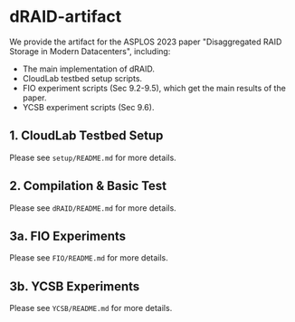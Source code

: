 # dRAID-artifact

We provide the artifact for the ASPLOS 2023 paper "Disaggregated RAID Storage in Modern Datacenters", including:

- The main implementation of dRAID.
- CloudLab testbed setup scripts.
- FIO experiment scripts (Sec 9.2-9.5), which get the main results of the paper.
- YCSB experiment scripts (Sec 9.6).

## 1. CloudLab Testbed Setup

Please see `setup/README.md` for more details.

## 2. Compilation & Basic Test

Please see `dRAID/README.md` for more details.

## 3a. FIO Experiments

Please see `FIO/README.md` for more details.

## 3b. YCSB Experiments

Please see `YCSB/README.md` for more details.
